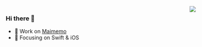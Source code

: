<img align="right" src="https://github-readme-stats.vercel.app/api?username=professordeng&show_icons=true&icon_color=36B59D&text_color=5d5d5d&bg_color=f4f5f7&hide_title=true" />

### Hi there 👋

- 🔭 Work on [Maimemo](https://www.maimemo.com/)
- 🌱 Focusing on Swift & iOS
